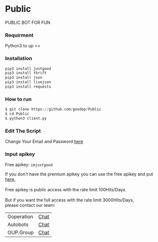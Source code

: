 # Public
PUBLIC BOT FOR FUN

### Requirment
Python3 to up >>


### Installation
```python
pip3 install justgood
pip3 install thrift
pip3 install json
pip3 install livejson
pip3 install requests
```

### How to run
``` python
$ git clone https://github.com/goodop/Public
$ cd Public
$ python3 client.py
```
### Edit The Script
Change Your Email and Password <a href="https://github.com/goodop/Public/blob/main/Data/login.json">here</a>

### Input apikey
Free apikey: ```imjustgood```

If you don't have the premium apikey you can use the free apikey and put <a href=" ">here.</a>
<br><br>
Free apikey is public access with the rate limit 100Hits/Days.
<br><br>
But if you want the full access with the rate limit 3000Hits/Days,<br>please contact our team:

   <table>
    <tbody>
        <tr>
          <td>Goperation</td>
          <td><a href="http://line.me/ti/p/~dont.ask.me.who">Chat</a></td>
        </tr>
        <tr>
          <td>Autobots</td>
          <td><a href="http://line.me/ti/p/~paptetekdong">Chat</a></td>
        </tr>
        <tr>
          <td>OUP.Group</td>
          <td><a href="http://ti/p/~@ivg8360z">Chat</a></td>
        </tr>
      <table>
    <tbody>
